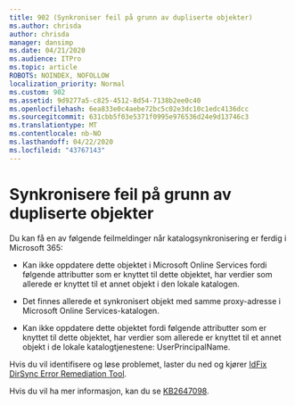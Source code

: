 ```yaml
---
title: 902 (Synkroniser feil på grunn av dupliserte objekter)
ms.author: chrisda
author: chrisda
manager: dansimp
ms.date: 04/21/2020
ms.audience: ITPro
ms.topic: article
ROBOTS: NOINDEX, NOFOLLOW
localization_priority: Normal
ms.custom: 902
ms.assetid: 9d9277a5-c825-4512-8d54-7138b2ee0c40
ms.openlocfilehash: 6ea833e0c4aebe72bc5c02e3dc10c1edc4136dcc
ms.sourcegitcommit: 631cbb5f03e5371f0995e976536d24e9d13746c3
ms.translationtype: MT
ms.contentlocale: nb-NO
ms.lasthandoff: 04/22/2020
ms.locfileid: "43767143"
---
```

# <a name="sync-errors-due-to-duplicate-objects"></a>Synkronisere feil på grunn av dupliserte objekter

Du kan få en av følgende feilmeldinger når katalogsynkronisering er ferdig i Microsoft 365:

- Kan ikke oppdatere dette objektet i Microsoft Online Services fordi følgende attributter som er knyttet til dette objektet, har verdier som allerede er knyttet til et annet objekt i den lokale katalogen.

- Det finnes allerede et synkronisert objekt med samme proxy-adresse i Microsoft Online Services-katalogen.

- Kan ikke oppdatere dette objektet fordi følgende attributter som er knyttet til dette objektet, har verdier som allerede er knyttet til et annet objekt i de lokale katalogtjenestene: UserPrincipalName.

Hvis du vil identifisere og løse problemet, laster du ned og kjører [IdFix DirSync Error Remediation Tool](https://www.microsoft.com/download/details.aspx?id=36832).

Hvis du vil ha mer informasjon, kan du se [KB2647098](https://support.microsoft.com/help/2647098/duplicate-or-invalid-attributes-prevent-directory-synchronization-in-o).
